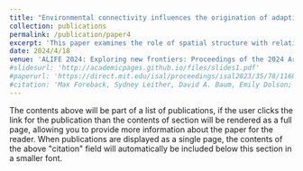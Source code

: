 ```yaml
---
title: "Environmental connectivity influences the origination of adaptive processes"
collection: publications
permalink: /publication/paper4
excerpt: 'This paper examines the role of spatial structure with relation to early adaptive processes.'
date: 2024/4/18
venue: 'ALIFE 2024: Exploring new frontiers: Proceedings of the 2024 Artificial Life Conference'
#slidesurl: 'http://academicpages.github.io/files/slides1.pdf'
#paperurl: 'https://direct.mit.edu/isal/proceedings/isal2023/35/78/116809'
#citation: 'Max Foreback, Sydney Leither, David A. Baum, Emily Dolson; July 24–28, 2023. "The Role of Abiotic Parameters in the Promotion of Egalitarian Major Evolutionary Transitions." Proceedings of the ALIFE 2023: Ghost in the Machine: Proceedings of the 2023 Artificial Life Conference. ALIFE 2023: Ghost in the Machine: Proceedings of the 2023 Artificial Life Conference. Online. (pp. 78). ASME. https://doi.org/10.1162/isal_a_00692'
---
```


The contents above will be part of a list of publications, if the user clicks the link for the publication than the contents of section will be rendered as a full page, allowing you to provide more information about the paper for the reader. When publications are displayed as a single page, the contents of the above "citation" field will automatically be included below this section in a smaller font.